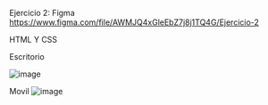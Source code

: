 
Ejercicio 2:
Figma
https://www.figma.com/file/AWMJQ4xGleEbZ7j8j1TQ4G/Ejercicio-2


HTML Y CSS

Escritorio

![image](https://user-images.githubusercontent.com/58921913/128575233-576eadf6-796e-4352-80c2-f597b1cf15d7.png)



Movil 
![image](https://user-images.githubusercontent.com/58921913/128575284-a203ba8c-1f2a-420d-8bf6-adfb31554603.png)

